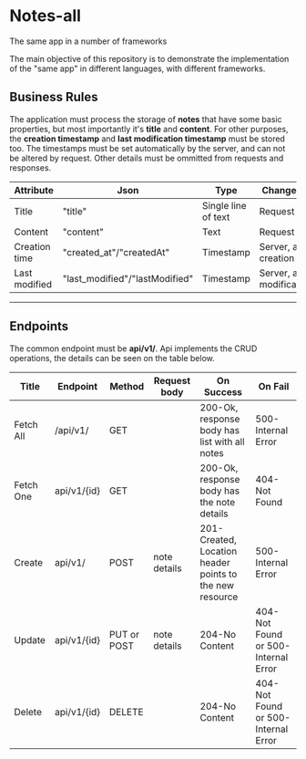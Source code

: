 # Notes-all
The same app in a number of frameworks

The main objective of this repository is to demonstrate the implementation of the "same app" in different languages, with different frameworks.

## Business Rules ##
The application must process the storage of **notes** that have some basic properties, but most importantly it's **title** and **content**. For other purposes, 
the **creation timestamp** and **last modification timestamp** must be stored too. The timestamps must be set automatically by the server, and can not be altered
by request. Other details must be ommitted from requests and responses.

|Attribute|Json|Type|Change by|
|---|---|---|---|
|Title|"title"|Single line of text|Request|
|Content|"content"|Text|Request|
|Creation time|"created_at"/"createdAt"|Timestamp|Server, at creation|
|Last modified|"last_modified"/"lastModified"|Timestamp|Server, at modification|
***

## Endpoints ##
The common endpoint must be **api/v1/**. Api implements the CRUD operations, the details can be seen on the table below.

|Title|Endpoint|Method|Request body|On Success|On Fail|
|---|---|---|---|---|---|
|Fetch All|/api/v1/|GET| |200-Ok, response body has list with all notes|500-Internal Error|
|Fetch One|api/v1/{id}|GET| |200-Ok, response body has the note details|404-Not Found|
|Create|api/v1/|POST|note details|201-Created, Location header points to the new resource|500-Internal Error|
|Update|api/v1/{id}|PUT or POST|note details|204-No Content|404-Not Found or 500-Internal Error|
|Delete|api/v1/{id}|DELETE| |204-No Content|404-Not Found or 500-Internal Error|
